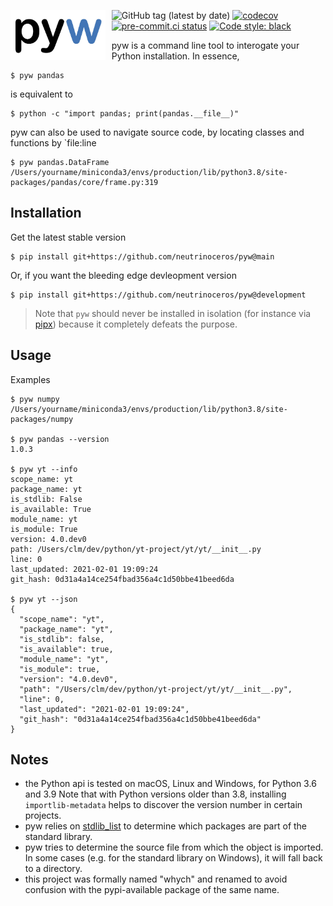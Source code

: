 <img src="logo.jpg"
     alt="pyw logo"
     height="80"
     style="float: left; margin-right: 10px;" />

<!-- ![PyPI](https://img.shields.io/pypi/v/pyw) -->
![GitHub tag (latest by date)](https://img.shields.io/github/v/tag/neutrinoceros/whych)
[![codecov](https://codecov.io/gh/neutrinoceros/pyw/branch/master/graph/badge.svg)](https://codecov.io/gh/neutrinoceros/pyw)
[![pre-commit.ci status](https://results.pre-commit.ci/badge/github/neutrinoceros/pyw/master.svg)](https://results.pre-commit.ci/latest/github/neutrinoceros/pyw/master)
[![Code style: black](https://img.shields.io/badge/code%20style-black-000000.svg)](https://github.com/psf/black)

pyw is a command line tool to interogate your Python installation.
In essence,

```shell
$ pyw pandas
```
is equivalent to
```shell
$ python -c "import pandas; print(pandas.__file__)"
```

pyw can also be used to navigate source code, by locating classes and functions by `file:line

```shell
$ pyw pandas.DataFrame
/Users/yourname/miniconda3/envs/production/lib/python3.8/site-packages/pandas/core/frame.py:319
```

## Installation

Get the latest stable version
```shell
$ pip install git+https://github.com/neutrinoceros/pyw@main
```

Or, if you want the bleeding edge devleopment version
```shell
$ pip install git+https://github.com/neutrinoceros/pyw@development
```

> Note that `pyw` should never be installed in isolation (for instance via
[pipx](https://pipxproject.github.io/pipx/)) because it completely defeats the
purpose.
## Usage

Examples

```shell
$ pyw numpy
/Users/yourname/miniconda3/envs/production/lib/python3.8/site-packages/numpy

$ pyw pandas --version
1.0.3

$ pyw yt --info
scope_name: yt
package_name: yt
is_stdlib: False
is_available: True
module_name: yt
is_module: True
version: 4.0.dev0
path: /Users/clm/dev/python/yt-project/yt/yt/__init__.py
line: 0
last_updated: 2021-02-01 19:09:24
git_hash: 0d31a4a14ce254fbad356a4c1d50bbe41beed6da

$ pyw yt --json
{
  "scope_name": "yt",
  "package_name": "yt",
  "is_stdlib": false,
  "is_available": true,
  "module_name": "yt",
  "is_module": true,
  "version": "4.0.dev0",
  "path": "/Users/clm/dev/python/yt-project/yt/yt/__init__.py",
  "line": 0,
  "last_updated": "2021-02-01 19:09:24",
  "git_hash": "0d31a4a14ce254fbad356a4c1d50bbe41beed6da"
}
```

## Notes
- the Python api is tested on macOS, Linux and Windows, for Python 3.6 and 3.9
  Note that with Python versions older than 3.8, installing `importlib-metadata`
  helps to discover the version number in certain projects.
- pyw relies on [stdlib_list](https://github.com/jackmaney/python-stdlib-list)
  to determine which packages are part of the standard library.
- pyw tries to determine the source file from which the object is imported. In
  some cases (e.g. for the standard library on Windows), it will fall back to a
  directory.
- this project was formally named "whych" and renamed to avoid confusion with the
  pypi-available package of the same name.
